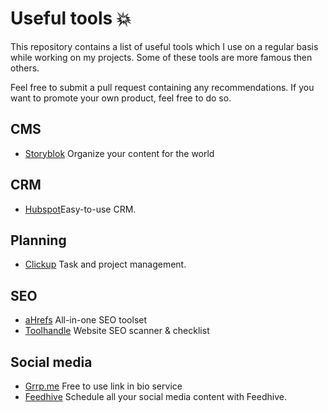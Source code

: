 # Useful tools 💥

This repository contains a list of useful tools which I use on a regular basis while working on my projects. Some of these tools are more famous then others. 

Feel free to submit a pull request containing any recommendations.
If you want to promote your own product, feel free to do so.


## CMS
- [Storyblok](https://www.storyblok.com) Organize your content for the world


## CRM
- [Hubspot](https://www.hubspot.com)Easy-to-use CRM.


## Planning
- [Clickup](https://www.clickup.com) Task and project management.


## SEO
- [aHrefs](https://www.ahrefs.com) All-in-one SEO toolset
- [Toolhandle](https://www.toolhandle.com) Website SEO scanner & checklist


## Social media
- [Grrp.me](https://www.grrp.me) Free to use link in bio service
- [Feedhive](https://www.feedhive.io) Schedule all your social media content with Feedhive.


